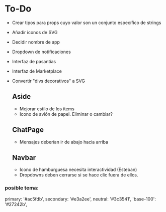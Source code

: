# To-Do

- Crear tipos para props cuyo valor son un conjunto específico de strings
- Añadir iconos de SVG
- Decidir nombre de app
- Dropdown de notificaciones
- Interfaz de pasantías
- Interfaz de Marketplace
- Convertir "divs decorativos" a SVG

  ## Aside

  - Mejorar estilo de los items
  - Icono de avión de papel. Eliminar o cambiar?

  ## ChatPage

  - Mensajes deberían ir de abajo hacia arriba

  ## Navbar

  - Icono de hamburguesa necesita interactividad (Esteban)
  - Dropdowns deben cerrarse si se hace clic fuera de ellos.

### posible tema:

primary: '#ac5fdb',
secondary: '#e3a2ee',
neutral: '#3c3541',
'base-100': '#27242b',
